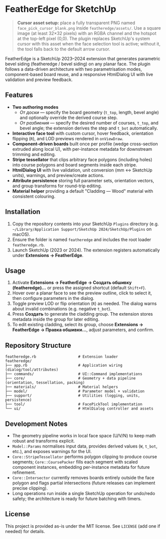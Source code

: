 # FeatherEdge for SketchUp

> **Cursor asset setup:** place a fully transparent PNG named `face_pick_cursor_blank.png` inside `featheredge/assets/`. Use a square image (at least 32×32 pixels) with an RGBA channel and the hotspot at the top-left pixel (0,0). The plugin replaces SketchUp's system cursor with this asset when the face selection tool is active; without it, the tool falls back to the default arrow cursor.

FeatherEdge is a SketchUp 2023–2024 extension that generates parametric bevel siding (featheredge / bevel siding) on any planar face. The plugin follows a data-driven architecture with two parametrisation modes, component-based board reuse, and a responsive HtmlDialog UI with live validation and preview feedback.

## Features

- **Two authoring modes**
  - *От доски* — specify the board geometry (`t_top`, length, bevel angle) and optionally override the derived course step.
  - *От разбиения* — specify the desired number of courses, `t_top`, and bevel angle; the extension derives the step and `t_bot` automatically.
- **Interactive face tool** with custom cursor, hover feedback, orientation flipping (`R`), and LOD previews rendered in `onViewDraw`.
- **Component-driven boards** built once per profile (wedge cross-section extruded along local U), with per-instance metadata for downstream trimming and editing.
- **Stripe tessellator** that clips arbitrary face polygons (including holes) into course polygons and board segments inside each stripe.
- **HtmlDialog UI** with live validation, unit conversion (mm ↔ SketchUp units), warnings, and preview/create actions.
- **Attribute persistence** storing full parameter sets, orientation vectors, and group transforms for round-trip editing.
- **Material helper** providing a default "Cladding — Wood" material with consistent colouring.

## Installation

1. Copy the repository contents into your SketchUp `Plugins` directory (e.g. `~/Library/Application Support/SketchUp 2024/SketchUp/Plugins` on macOS).
2. Ensure the folder is named `featheredge` and includes the root loader `featheredge.rb`.
3. Launch SketchUp (2023 or 2024). The extension registers automatically under **Extensions → FeatherEdge**.

## Usage

1. Activate **Extensions → FeatherEdge → Создать обшивку (featheredge)…** or press the assigned shortcut (default `Shift+F`).
2. Hover over a planar face to see the preview outline, click to select it, then configure parameters in the dialog.
3. Toggle preview LOD or flip orientation (`R`) as needed. The dialog warns about invalid combinations (e.g. negative `t_bot`).
4. Press **Создать** to generate the cladding group. The extension stores metadata inside the group for later editing.
5. To edit existing cladding, select its group, choose **Extensions → FeatherEdge → Правка обшивки…**, adjust parameters, and confirm.

## Repository Structure

```
featheredge.rb                   # Extension loader
featheredge/
├── app.rb                       # Application wiring (dialog/tool/attributes)
├── commands/                    # UI::Command implementations
├── core/                        # Geometry + data pipeline (orientation, tessellation, packing)
├── materials/                   # Material helpers
├── model/                       # Parameter model + validation
├── support/                     # Utilities (logging, units, persistence)
├── tool/                        # FacePickTool implementation
└── ui/                          # HtmlDialog controller and assets
```

## Development Notes

- The geometry pipeline works in local face space (U/V/N) to keep math robust and transforms explicit.
- `Model::Params` normalises input data, provides derived values (`W`, `t_bot`, etc.), and exposes warnings for the UI.
- `Core::StripeTessellator` performs polygon clipping to produce course segments; `Core::CoursePacker` fills each segment with scaled component instances, embedding per-instance metadata for future refinement.
- `Core::Intersector` currently removes boards entirely outside the face polygon and flags partial intersections (future releases can implement precise clipping).
- Long operations run inside a single SketchUp operation for undo/redo safety; the architecture is ready for future batching with timers.

## License

This project is provided as-is under the MIT license. See `LICENSE` (add one if needed) for details.
